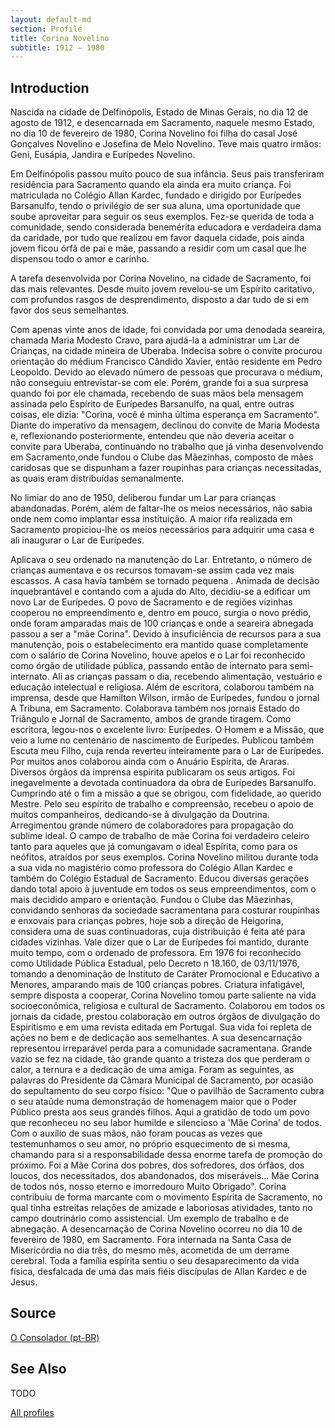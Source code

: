 ```yaml
---
layout: default-md
section: Profile
title: Corina Novelino
subtitle: 1912 – 1980
---
```


## Introduction
Nascida na cidade de Delfinópolis, Estado de Minas Gerais, no dia 12 de agosto de 1912, e desencarnada em Sacramento, naquele mesmo Estado, no dia 10 de fevereiro de 1980, Corina Novelino foi filha do casal José Gonçalves Novelino e Josefina de Melo Novelino. Teve mais quatro irmãos: Geni, Eusápia, Jandira e Eurípedes Novelino.

Em Delfinópolis passou muito pouco de sua infância. Seus pais transferiram residência para Sacramento quando ela ainda era muito criança. Foi matriculada no Colégio Allan Kardec, fundado e dirigido por Eurípedes Barsanulfo, tendo o privilégio de ser sua aluna, uma oportunidade que soube aproveitar para seguir os seus exemplos. Fez-se querida de toda a comunidade, sendo considerada benemérita educadora e verdadeira dama da caridade, por tudo que realizou em favor daquela cidade, pois ainda jovem ficou órfã de pai e mãe, passando a residir com um casal que lhe dispensou todo o amor e carinho.

A tarefa desenvolvida por Corina Novelino, na cidade de Sacramento, foi das mais relevantes. Desde muito jovem revelou-se um Espírito caritativo, com profundos rasgos de desprendimento, disposto a dar tudo de si em favor dos seus semelhantes.

Com apenas vinte anos de idade, foi convidada por uma denodada seareira, chamada Maria Modesto Cravo, para ajudá-la a administrar um Lar de Crianças, na cidade mineira de Uberaba. Indecisa sobre o convite procurou orientação do médium Francisco Cândido Xavier, então residente em Pedro Leopoldo. Devido ao elevado número de pessoas que procurava o médium, não conseguiu entrevistar-se com ele. Porém, grande foi a sua surpresa quando foi por ele chamada, recebendo de suas mãos bela mensagem assinada pelo Espírito de Eurípedes Barsanulfo, na qual, entre outras coisas, ele dizia: "Corina, você é minha última esperança em Sacramento". Diante do imperativo da mensagem, declinou do convite de Maria Modesta e, reflexionando posteriormente, entendeu que não deveria aceitar o convite para Uberaba, continuando no trabalho que já vinha desenvolvendo em Sacramento,onde fundou o Clube das Mãezinhas, composto de mães caridosas que se dispunham a fazer roupinhas para crianças necessitadas, as quais eram distribuídas semanalmente.

No limiar do ano de 1950, deliberou fundar um Lar para crianças abandonadas. Porém, além de faltar-lhe os meios necessários, não sabia onde nem como implantar essa instituição. A maior rifa realizada em Sacramento propiciou-lhe os meios necessários para adquirir uma casa e ali inaugurar o Lar de Eurípedes.

Aplicava o seu ordenado na manutenção do Lar. Entretanto, o número de crianças aumentava e os recursos tomavam-se assim cada vez mais escassos. A casa havia também se tornado pequena .
Animada de decisão inquebrantável e contando com a ajuda do Alto, decidiu-se a edificar um novo Lar de Eurípedes. O povo de Sacramento e de regiões vizinhas cooperou no empreendimento e, dentro em pouco, surgia o novo prédio, onde foram amparadas mais de 100 crianças e onde a seareira abnegada passou a ser a "mãe Corina". Devido à insuficiência de recursos para a sua manutenção, pois o estabelecimento era mantido quase completamente com o salário de Corina Novelino, houve apelos e o Lar foi reconhecido como órgão de utilidade pública, passando então de internato para semi-internato. Ali as crianças passam o dia, recebendo alimentação, vestuário e educação intelectual e religiosa.
Além de escritora, colaborou também na imprensa, desde que Hamilton Wilson, irmão de Eurípedes, fundou o jornal A Tribuna, em Sacramento. Colaborava também nos jornais Estado do Triângulo  e Jornal de Sacramento, ambos de grande tiragem. Como escritora, legou-nos o excelente livro: Eurípedes. O Homem e a Missão, que veio a lume no centenário de nascimento de Eurípedes. Publicou também Escuta meu Filho, cuja renda reverteu inteiramente para o Lar de Eurípedes. Por muitos anos colaborou ainda com o Anuário Espírita, de Araras. Diversos órgãos da imprensa espírita publicaram os seus artigos.
Foi inegavelmente a devotada continuadora da obra de Eurípedes Barsanulfo. Cumprindo até o fim a missão a que se obrigou, com fidelidade, ao querido Mestre.
Pelo seu espírito de trabalho e compreensão, recebeu o apoio de muitos companheiros, dedicando-se à divulgação da Doutrina. Arregimentou grande número de colaboradores para propagação do sublime ideal. O campo de trabalho de mãe Corina foi verdadeiro celeiro tanto para aqueles que já comungavam o ideal Espírita, como para os neófitos, atraídos por seus exemplos.
Corina Novelino militou durante toda a sua vida no magistério como professora do Colégio Allan Kardec e também do Colégio Estadual de Sacramento. Educou diversas gerações dando total apoio à juventude em todos os seus empreendimentos, com o mais decidido amparo e orientação.
Fundou o Clube das Mãezinhas, convidando senhoras da sociedade sacramentana para costurar roupinhas e enxovais para crianças pobres, hoje sob a direção de Heigorina, considera uma de suas continuadoras, cuja distribuição é feita até para cidades vizinhas.
Vale dizer que o Lar de Eurípedes foi mantido, durante muito tempo, com o ordenado de professora. Em 1976 foi reconhecido como Utilidade Pública Estadual, pelo Decreto n 18.160, de 03/11/1976, tomando a denominação de Instituto de Caráter Promocional e Educativo a Menores, amparando mais de 100 crianças pobres.
Criatura infatigável, sempre disposta a cooperar, Corina Novelino tomou parte saliente na vida socioeconômica, religiosa e cultural de Sacramento. Colaborou em todos os jornais da cidade, prestou colaboração em outros órgãos de divulgação do Espiritismo e em uma revista editada em Portugal.
Sua vida foi repleta de ações no bem e de dedicação aos semelhantes. A sua desencarnação representou irreparável perda para a comunidade sacramentana. Grande vazio se fez na cidade, tão grande quanto a tristeza dos que perderam o calor, a ternura e a dedicação de uma amiga.
Foram as seguintes, as palavras do Presidente da Câmara Municipal de Sacramento, por ocasião do sepultamento do seu corpo físico: "Que o pavilhão de Sacramento cubra o seu ataúde numa demonstração de homenagem maior que o Poder Público presta aos seus grandes filhos. Aqui a gratidão de todo um povo que reconheceu no seu labor humilde e silencioso a 'Mãe Corina' de todos. Com o auxílio de suas mãos, não foram poucas as vezes que testemunhamos o seu amor, no próprio esquecimento de si mesma, chamando para si a responsabilidade dessa enorme tarefa de promoção do próximo. Foi a Mãe Corina dos pobres, dos sofredores, dos órfãos, dos loucos, dos necessitados, dos abandonados, dos miseráveis... Mãe Corina de todos nós, nosso eterno e imorredouro Muito Obrigado".
Corina contribuiu de forma marcante com o movimento Espírita de Sacramento, no qual tinha estreitas relações de amizade e laboriosas atividades, tanto no campo doutrinário como assistencial. Um exemplo de trabalho e de abnegação.
A desencarnação de Corina Novelino ocorreu no dia 10 de fevereiro de 1980, em Sacramento. Fora internada na Santa Casa de Misericórdia no dia três, do mesmo mês, acometida de um derrame cerebral. Toda a família espírita sentiu o seu desaparecimento da vida física, desfalcada de uma das mais fiéis discípulas de Allan Kardec e de Jesus.

## Source
[O Consolador (pt-BR)](http://www.oconsolador.com.br/linkfixo/biografias/delphine.html)

## See Also
TODO

<a href="/profiles" class="button">All profiles</a>
